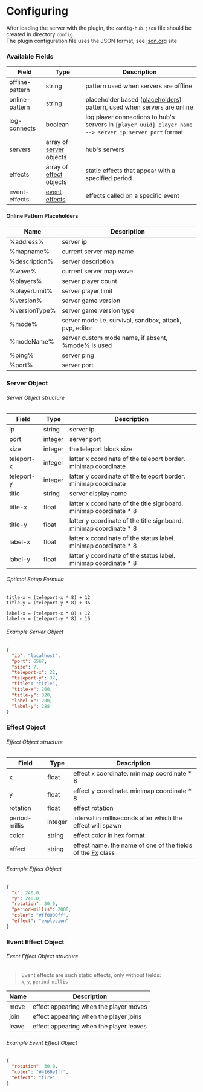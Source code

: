 # Configuring

After loading the server with the plugin, the `config-hub.json` file should be created in directory `config`. <br>
The plugin configuration file uses the JSON format, see [json.org](https://www.json.org/json-en.html) site

### Available Fields

| Field           | Type                                      | Description                                                                                             |
| --------------- | ----------------------------------------- | ------------------------------------------------------------------------------------------------------- |
| offline-pattern | string                                    | pattern used when servers are offline                                                                   |
| online-pattern  | string                                    | placeholder based ([placeholders](#online-pattern-placeholders)) pattern, used when servers are online  |
| log-connects    | boolean                                   | log player connections to hub's servers in `[player uuid] player name --> server ip:server port` format |
| servers         | array of [server](#server-object) objects | hub's servers                                                                                           |
| effects         | array of [effect](#effect-object) objects | static effects that appear with a specified period                                                      |
| event-effects   | [event effects](#event-effect-object)     | effects called on a specific event                                                                      |

#### Online Pattern Placeholders

| Name          | Description                                             |
| ------------- | ------------------------------------------------------- |
| %address%     | server ip                                               |
| %mapname%     | current server map name                                 |
| %description% | server description                                      |
| %wave%        | current server map wave                                 |
| %players%     | server player count                                     |
| %playerLimit% | server player limit                                     |
| %version%     | server game version                                     |
| %versionType% | server game version type                                |
| %mode%        | server mode i.e. survival, sandbox, attack, pvp, editor |
| %modeName%    | server custom mode name, if absent, %mode% is used      |
| %ping%        | server ping                                             |
| %port%        | server port                                             |

### Server Object

###### Server Object structure

| Field      | Type    | Description                                                        |
| ---------- | ------- | ------------------------------------------------------------------ |
| ip         | string  | server ip                                                          |
| port       | integer | server port                                                        |
| size       | integer | the teleport block size                                            |
| teleport-x | integer | latter x coordinate of the teleport border. minimap coordinate     |
| teleport-y | integer | latter y coordinate of the teleport border. minimap coordinate     |
| title      | string  | server display name                                                |
| title-x    | float   | latter x coordinate of the title signboard. minimap coordinate * 8 |
| title-y    | float   | latter y coordinate of the title signboard. minimap coordinate * 8 |
| label-x    | float   | latter x coordinate of the status label. minimap coordinate * 8    |
| label-y    | float   | latter y coordinate of the status label. minimap coordinate * 8    |

###### Optimal Setup Formula

```
title-x = (teleport-x * 8) + 12
title-y = (teleport-y * 8) + 36

label-x = (teleport-x * 8) + 12
label-y = (teleport-y * 8) - 16
```

###### Example Server Object

```json
{
  "ip": "localhost",
  "port": 6567,
  "size": 7,
  "teleport-x": 22,
  "teleport-y": 37,
  "title": "title",
  "title-x": 200,
  "title-y": 320,
  "label-x": 200,
  "label-y": 288
}
```

### Effect Object

###### Effect Object structure

| Field         | Type    | Description                                                                                                                                      |
| ------------- | ------- | ------------------------------------------------------------------------------------------------------------------------------------------------ |
| x             | float   | effect x coordinate. minimap coordinate * 8                                                                                                      |
| y             | float   | effect y coordinate. minimap coordinate * 8                                                                                                      |
| rotation      | float   | effect rotation                                                                                                                                  |
| period-millis | integer | interval in milliseconds after which the effect will spawn                                                                                       |
| color         | string  | effect color in hex format                                                                                                                       |
| effect        | string  | effect name. the name of one of the fields of the [Fx](https://github.com/Anuken/Mindustry/blob/master/core/src/mindustry/content/Fx.java) class |

###### Example Effect Object

```json
{
  "x": 240.0,
  "y": 240.0,
  "rotation": 30.0,
  "period-millis": 2000,
  "color": "#ff0000ff",
  "effect": "explosion"
}
```

### Event Effect Object

###### Event Effect Object structure

> Event effects are such static effects, only without fields: <br>
> `x`, `y`, `period-millis`

| Name  | Description                             |
| ----- | --------------------------------------- |
| move  | effect appearing when the player moves  |
| join  | effect appearing when the player joins  |
| leave | effect appearing when the player leaves |

###### Example Event Effect Object

```json
{
  "rotation": 30.0,
  "color": "#4169e1ff",
  "effect": "fire"
}
```
